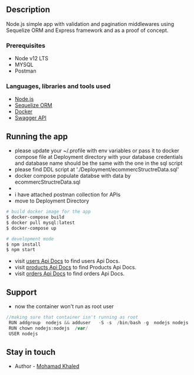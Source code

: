 ## Description
Node.js simple app with validation and pagination middlewares using Sequelize ORM and Express framework and  as a proof of concept.
### Prerequisites  
  
-  Node v12 LTS
-  MYSQL
-  Postman
  ### Languages, libraries and tools used
-   [Node.js](https://nodejs.org/en/)
-   [Sequelize ORM](https://sequelize.org/)
-   [Docker](https://www.docker.com/)
-   [Swagger API](https://swagger.io/)

## Running the app
- please update your ~/.profile with env variables or pass it to docker compose file at Deployment directory with your database credentials and database name should be the same with the one in the sql script
- please find DDL script at './Deployment/ecommercStructreData.sql'
- docker compose populate databse with data by ecommercStructreData.sql
- 
- i have attached postman collection for APIs
- move to Deployment Directory
```bash
# build docker image for the app
$ docker-compose build
$ docker pull mysql:latest
$ docker-compose up

# development mode
$ npm install
$ npm start
```
- visit [users Api Docs](http://localhost:8080/users/api-docs/) to find users Api Docs.
- visit [products Api Docs](http://localhost:8080/products/api-docs/) to find Products Api Docs.
- visit [orders Api Docs](http://localhost:8080/orders/api-docs/) to find orders Api Docs.


## Support

- now the container won't run as root user
```javascript
//making sure that container isn't running as root
 RUN addgroup  nodejs && adduser   -S -s  /bin/bash -g  nodejs nodejs
 RUN chown nodejs:nodejs  /var/
 USER nodejs
```
## Stay in touch

- Author - [Mohamad Khaled](https://www.linkedin.com/in/engmokhaled/)